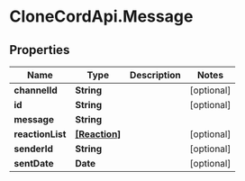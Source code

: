 # CloneCordApi.Message

## Properties

Name | Type | Description | Notes
------------ | ------------- | ------------- | -------------
**channelId** | **String** |  | [optional] 
**id** | **String** |  | [optional] 
**message** | **String** |  | 
**reactionList** | [**[Reaction]**](Reaction.md) |  | [optional] 
**senderId** | **String** |  | [optional] 
**sentDate** | **Date** |  | [optional] 


